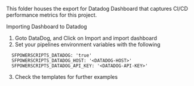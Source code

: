 This folder houses the export for Datadog Dashboard that captures CI/CD performance metrics for this project.

Importing Dashboard to Datadog


1. Goto DataDog, and Click on Import and import dashboard 
2. Set your pipelines environment variables with the following
``` 
  SFPOWERSCRIPTS_DATADOG: 'true'
  SFPOWERSCRIPTS_DATADOG_HOST: '<DATADOG-HOST>'
  SFPOWERSCRIPTS_DATADOG_API_KEY: '<DATADOG-API-KEY>'

```
3. Check the templates for further examples
